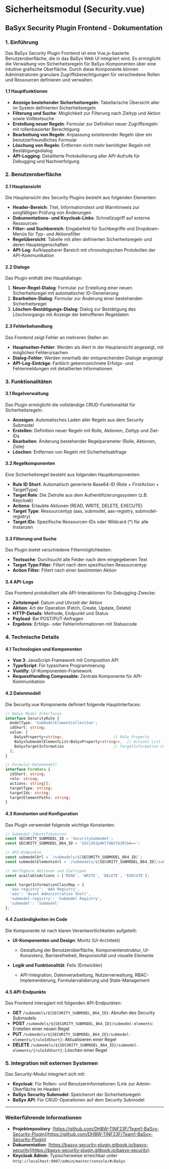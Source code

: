 # Sicherheitsmodul (Security.vue)

## BaSyx Security Plugin Frontend - Dokumentation

### 1. Einführung

Das BaSyx Security Plugin Frontend ist eine Vue.js-basierte Benutzeroberfläche, die in das BaSyx Web UI integriert wird. Es ermöglicht die Verwaltung von Sicherheitsregeln für BaSyx-Komponenten über eine intuitive grafische Oberfläche. Durch diese Komponente können Administratoren granulare Zugriffsberechtigungen für verschiedene Rollen und Ressourcen definieren und verwalten.

#### 1.1 Hauptfunktionen

* **Anzeige bestehender Sicherheitsregeln**: Tabellarische Übersicht aller im System definierten Sicherheitsregeln
* **Filterung und Suche**: Möglichkeit zur Filterung nach Zieltyp und Aktion sowie Volltextsuche
* **Erstellung neuer Regeln**: Formular zur Definition neuer Zugriffsregeln mit rollenbasierter Berechtigung
* **Bearbeitung von Regeln**: Anpassung existierender Regeln über ein benutzerfreundliches Formular
* **Löschung von Regeln**: Entfernen nicht mehr benötigter Regeln mit Bestätigungsdialog
* **API-Logging**: Detaillierte Protokollierung aller API-Aufrufe für Debugging und Nachverfolgung

### 2. Benutzeroberfläche

#### 2.1 Hauptansicht

Die Hauptansicht des Security Plugins besteht aus folgenden Elementen:

* **Header-Bereich**: Titel, Informationstext und Warnhinweis zur sorgfältigen Prüfung von Änderungen
* **Dokumentations- und Keycloak-Links**: Schnellzugriff auf externe Ressourcen
* **Filter- und Suchbereich**: Eingabefeld für Suchbegriffe und Dropdown-Menüs für Typ- und Aktionsfilter
* **Regelübersicht**: Tabelle mit allen definierten Sicherheitsregeln und deren Haupteigenschaften
* **API-Log**: Aufklappbarer Bereich mit chronologischen Protokollen der API-Kommunikation

#### 2.2 Dialoge

Das Plugin enthält drei Hauptdialoge:

1. **Neuer-Regel-Dialog**: Formular zur Erstellung einer neuen Sicherheitsregel mit automatischer ID-Generierung
2. **Bearbeiten-Dialog**: Formular zur Änderung einer bestehenden Sicherheitsregel
3. **Löschen-Bestätigungs-Dialog**: Dialog zur Bestätigung des Löschvorgangs mit Anzeige der betroffenen Regeldaten

#### 2.3 Fehlerbehandlung

Das Frontend zeigt Fehler an mehreren Stellen an:

* **Hauptseiten-Fehler**: Werden als Alert in der Hauptansicht angezeigt, mit möglichen Fehlerursachen
* **Dialog-Fehler**: Werden innerhalb der entsprechenden Dialoge angezeigt
* **API-Log-Einträge**: Farblich gekennzeichnete Erfolgs- und Fehlermeldungen mit detaillierten Informationen

### 3. Funktionalitäten

#### 3.1 Regelverwaltung

Das Plugin ermöglicht die vollständige CRUD-Funktionalität für Sicherheitsregeln:

* **Anzeigen**: Automatisches Laden aller Regeln aus dem Security Submodel
* **Erstellen**: Definition neuer Regeln mit Rolle, Aktionen, Zieltyp und Ziel-IDs
* **Bearbeiten**: Änderung bestehender Regelparameter (Rolle, Aktionen, Ziele)
* **Löschen**: Entfernen von Regeln mit Sicherheitsabfrage

#### 3.2 Regelkomponenten

Eine Sicherheitsregel besteht aus folgenden Hauptkomponenten:

* **Rule ID Short**: Automatisch generierte Base64-ID (Role + FirstAction + TargetType)
* **Target Role**: Die Zielrolle aus dem Authentifizierungssystem (z.B. Keycloak)
* **Actions**: Erlaubte Aktionen (READ, WRITE, DELETE, EXECUTE)
* **Target Type**: Ressourcentyp (aas, submodel, aas-registry, submodel-registry)
* **Target IDs**: Spezifische Ressourcen-IDs oder Wildcard (*) für alle Instanzen

#### 3.3 Filterung und Suche

Das Plugin bietet verschiedene Filtermöglichkeiten:

* **Textsuche**: Durchsucht alle Felder nach dem eingegebenen Text
* **Target Type Filter**: Filtert nach dem spezifischen Ressourcentyp
* **Action Filter**: Filtert nach einer bestimmten Aktion

#### 3.4 API-Logs

Das Frontend protokolliert alle API-Interaktionen für Debugging-Zwecke:

* **Zeitstempel**: Datum und Uhrzeit der Aktion
* **Aktion**: Art der Operation (Fetch, Create, Update, Delete)
* **HTTP-Details**: Methode, Endpunkt und Status
* **Payload**: Bei POST/PUT-Anfragen 
* **Ergebnis**: Erfolgs- oder Fehlerinformationen mit Statuscode

### 4. Technische Details

#### 4.1 Technologien und Komponenten

* **Vue 3**: JavaScript-Framework mit Composition API
* **TypeScript**: Für typsichere Programmierung
* **Vuetify**: UI-Komponenten-Framework
* **RequestHandling Composable**: Zentrale Komponente für API-Kommunikation

#### 4.2 Datenmodell

Die Security.vue Komponente definiert folgende Hauptinterfaces:

```typescript
// BaSyx Model Interfaces
interface SecurityRule {
  modelType: 'SubmodelElementCollection';
  idShort: string;
  value: [
    BaSyxProperty<string>,                      // Role Property
    BaSyxSubmodelElementList<BaSyxProperty<string>>,  // Actions List
    BaSyxTargetInformation                      // TargetInformation Collection
  ];
}

// Formular-Datenmodell
interface FormData {
  idShort: string;
  role: string;
  actions: string[];
  targetType: string;
  targetIds: string;
  targetElementPaths: string;
}
```

#### 4.3 Konstanten und Konfiguration

Das Plugin verwendet folgende wichtige Konstanten:

```typescript
// Submodel-Identifikatoren
const SECURITY_SUBMODEL_ID = 'SecuritySubmodel';
const SECURITY_SUBMODEL_B64_ID = 'U2VjdXJpdHlTdWJtb2RlbA==';

// API-Endpunkte
const submodelUrl = `/submodels/${SECURITY_SUBMODEL_B64_ID}`;
const submodelElementsUrl = `/submodels/${SECURITY_SUBMODEL_B64_ID}/submodel-elements`;

// Verfügbare Aktionen und Zieltypen
const availableActions = ['READ', 'WRITE', 'DELETE', 'EXECUTE'];

const targetInformationClassMap = {
  'aas-registry': 'AAS Registry',
  'aas': 'Asset Administration Shell',
  'submodel-registry': 'Submodel Registry',
  'submodel': 'Submodel'
};
```

#### 4.4 Zuständigkeiten im Code

Die Komponente ist nach klaren Verantwortlichkeiten aufgeteilt:

* **UI-Komponenten und Design**: Moritz (UI-Architekt)
  - Gestaltung der Benutzeroberfläche, Komponentenstruktur, UI-Konsistenz, Barrierefreiheit, Responsivität und visuelle Elemente

* **Logik und Funktionalität**: Felix (Entwickler)
  - API-Integration, Datenverarbeitung, Nutzerverwaltung, RBAC-Implementierung, Formularvalidierung und State-Management

#### 4.5 API-Endpunkte

Das Frontend interagiert mit folgenden API-Endpunkten:

* **GET** `/submodels/${SECURITY_SUBMODEL_B64_ID}`: Abrufen des Security Submodels
* **POST** `/submodels/${SECURITY_SUBMODEL_B64_ID}/submodel-elements`: Erstellen einer neuen Regel
* **PUT** `/submodels/${SECURITY_SUBMODEL_B64_ID}/submodel-elements/{ruleIdShort}`: Aktualisieren einer Regel
* **DELETE** `/submodels/${SECURITY_SUBMODEL_B64_ID}/submodel-elements/{ruleIdShort}`: Löschen einer Regel

### 5. Integration mit externen Systemen

Das Security-Modul integriert sich mit:

* **Keycloak**: Für Rollen- und Benutzerinformationen (Link zur Admin-Oberfläche im Header)
* **BaSyx Security Submodel**: Speicherort der Sicherheitsregeln
* **BaSyx API**: Für CRUD-Operationen auf dem Security Submodel

***

### Weiterführende Informationen

* **Projektrepository**: [https://github.com/DHBW-TINF23F/Team1-BaSyx-Security-Plugin](https://github.com/DHBW-TINF23F/Team1-BaSyx-Security-Plugin)
* **Dokumentation**: [https://basyx-security-plugin.gitbook.io/basyx-security](https://basyx-security-plugin.gitbook.io/basyx-security)
* **Keycloak Admin**: Typischerweise erreichbar unter `http://localhost:9097/admin/master/console/#/BaSyx`
